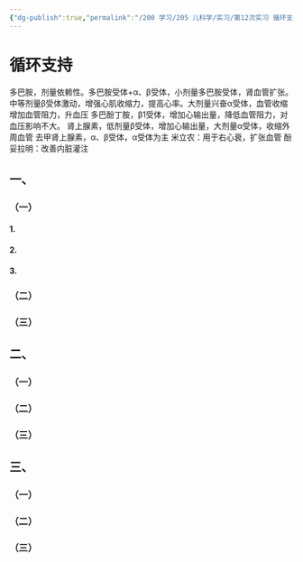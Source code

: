 ```yaml
---
{"dg-publish":true,"permalink":"/200 学习/205 儿科学/实习/第12次实习 循环支持/循环支持/","title":"循环支持","created":"2024-10-08T10:11:31.000+08:00","updated":"2024-10-08T10:49:32.000+08:00"}
---
```


# 循环支持

多巴胺，剂量依赖性。多巴胺受体+α、β受体，小剂量多巴胺受体，肾血管扩张。中等剂量β受体激动，增强心肌收缩力，提高心率。大剂量兴奋α受体，血管收缩增加血管阻力，升血压
多巴酚丁胺，β1受体，增加心输出量，降低血管阻力，对血压影响不大。
肾上腺素，低剂量β受体，增加心输出量，大剂量α受体，收缩外周血管
去甲肾上腺素，α、β受体，α受体为主
米立农：用于右心衰，扩张血管
酚妥拉明：改善内脏灌注

## 一、
### （一）
#### 1.
#### 2.
#### 3.
### （二）
### （三）
## 二、
### （一）
### （二）
### （三）
## 三、
### （一）
### （二）
### （三）
